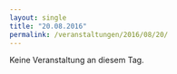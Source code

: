 ```yaml
---
layout: single
title: "20.08.2016"
permalink: /veranstaltungen/2016/08/20/
---
```


Keine Veranstaltung an diesem Tag.
